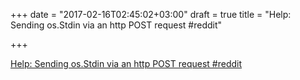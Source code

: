 +++
date = "2017-02-16T02:45:02+03:00"
draft = true
title = "Help: Sending os.Stdin via an http POST request  #reddit"

+++

<p><a href="https://t.co/ytV8Z6uHle">Help: Sending os.Stdin via an http POST request  #reddit</a></p>
